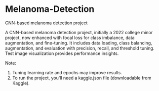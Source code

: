 # Melanoma-Detection
 CNN-based melanoma detection project

A CNN-based melanoma detection project, initially a 2022 college minor project, now enhanced with focal loss for class imbalance, data augmentation, and fine-tuning. It includes data loading, class balancing, augmentation, and evaluation with precision, recall, and threshold tuning. Test image visualization provides performance insights.

Note: 
1. Tuning learning rate and epochs may improve results.
2. To run the project, you'll need a kaggle.json file (downloadable from Kaggle).
